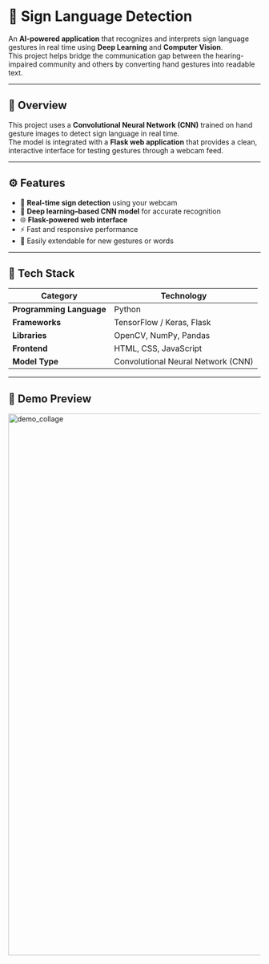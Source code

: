 # 🤟 Sign Language Detection

An **AI-powered application** that recognizes and interprets sign language gestures in real time using **Deep Learning** and **Computer Vision**.  
This project helps bridge the communication gap between the hearing-impaired community and others by converting hand gestures into readable text.

---

## 🧩 Overview
This project uses a **Convolutional Neural Network (CNN)** trained on hand gesture images to detect sign language in real time.  
The model is integrated with a **Flask web application** that provides a clean, interactive interface for testing gestures through a webcam feed.

---

## ⚙️ Features
- 🎥 **Real-time sign detection** using your webcam  
- 🧠 **Deep learning–based CNN model** for accurate recognition  
- 🌐 **Flask-powered web interface**  
- ⚡ Fast and responsive performance  
- 🧩 Easily extendable for new gestures or words  

---

## 🧠 Tech Stack

| Category | Technology |
|-----------|-------------|
| **Programming Language** | Python |
| **Frameworks** | TensorFlow / Keras, Flask |
| **Libraries** | OpenCV, NumPy, Pandas |
| **Frontend** | HTML, CSS, JavaScript |
| **Model Type** | Convolutional Neural Network (CNN) |

---
## 📸 Demo Preview
<img width="1920" height="1080" alt="demo_collage" src="https://github.com/user-attachments/assets/5af1c11e-0058-4bc2-bdef-baf3c7f99115" />




